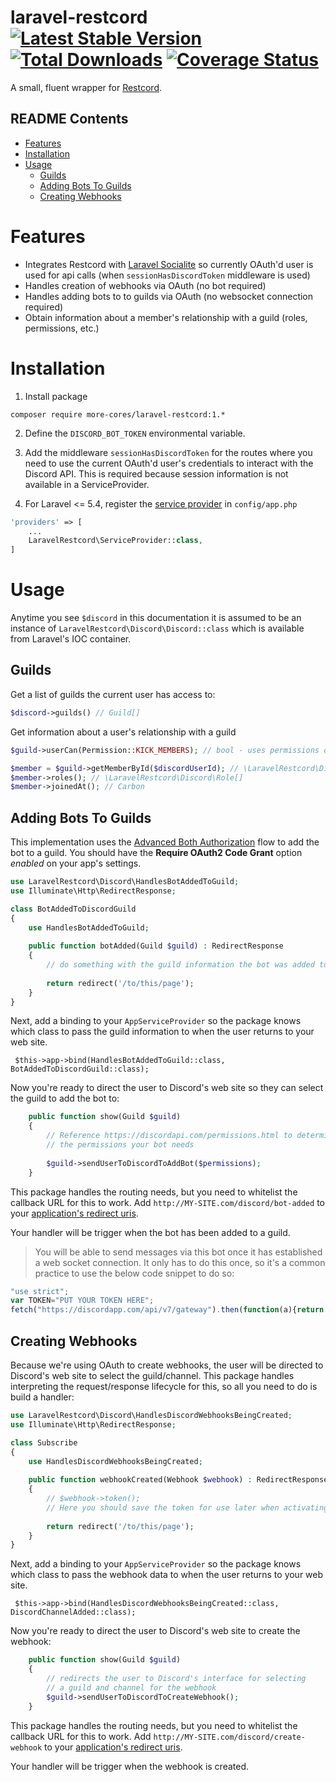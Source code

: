# laravel-restcord [![Latest Stable Version](https://poser.pugx.org/more-cores/laravel-restcord/v/stable.png)](https://packagist.org/packages/more-cores/laravel-restcord) [![Total Downloads](https://poser.pugx.org/more-cores/laravel-restcord/downloads.png)](https://packagist.org/packages/more-cores/laravel-restcord) [![Coverage Status](https://coveralls.io/repos/github/more-cores/laravel-restcord/badge.svg)](https://coveralls.io/github/more-cores/laravel-restcord)

A small, fluent wrapper for [Restcord](http://www.restcord.com).  

## README Contents

* [Features](#features)
* [Installation](#installation)
* [Usage](#usage)
  * [Guilds](#guilds)
  * [Adding Bots To Guilds](#adding-bots-to-guilds)
  * [Creating Webhooks](#creating-webhooks)

<a name="features" />

# Features
 
 * Integrates Restcord with [Laravel Socialite](http://socialiteproviders.github.io) so currently OAuth'd user is used for api calls (when `sessionHasDiscordToken` middleware is used)
 * Handles creation of webhooks via OAuth (no bot required)
 * Handles adding bots to to guilds via OAuth (no websocket connection required)
 * Obtain information about a member's relationship with a guild (roles, permissions, etc.)

<a name="installation" />

# Installation

 1. Install package

```
composer require more-cores/laravel-restcord:1.*
```

 2. Define the `DISCORD_BOT_TOKEN` environmental variable.
 3. Add the middleware `sessionHasDiscordToken` for the routes where you need to use the current OAuth'd user's credentials to interact with the Discord API.  This is required because session information is not available in a ServiceProvider.


 4. For Laravel <= 5.4, register the [service provider](http://laravel.com/docs/master/providers) in `config/app.php`

```php
'providers' => [
    ...
    LaravelRestcord\ServiceProvider::class,
]
```

<a name="usage" />

# Usage

Anytime you see `$discord` in this documentation it is assumed to be an instance of `LaravelRestcord\Discord\Discord::class` which is available from Laravel's IOC container.

<a name="guilds" />

## Guilds

Get a list of guilds the current user has access to:

```php
$discord->guilds() // Guild[]
```

Get information about a user's relationship with a guild

```php
$guild->userCan(Permission::KICK_MEMBERS); // bool - uses permissions of the currently oauth'd user

$member = $guild->getMemberById($discordUserId); // \LaravelRestcord\Discord\Member
$member->roles(); // \LaravelRestcord\Discord\Role[]
$member->joinedAt(); // Carbon
```

<a name="adding-bots-to-guilds" />

## Adding Bots To Guilds

This implementation uses the [Advanced Both Authorization](https://discordapp.com/developers/docs/topics/oauth2#advanced-bot-authorization) flow to add the bot to a guild.  You should have the **Require OAuth2 Code Grant** option _enabled_ on your app's settings.   

```php
use LaravelRestcord\Discord\HandlesBotAddedToGuild;
use Illuminate\Http\RedirectResponse;

class BotAddedToDiscordGuild
{
    use HandlesBotAddedToGuild;
    
    public function botAdded(Guild $guild) : RedirectResponse
    {
        // do something with the guild information the bot was added to
        
        return redirect('/to/this/page');
    }
}
```

Next, add a binding to your `AppServiceProvider` so the package knows which class to pass the guild information to when the user returns to your web site.

```shell
 $this->app->bind(HandlesBotAddedToGuild::class, BotAddedToDiscordGuild::class);
```

Now you're ready to direct the user to Discord's web site so they can select the guild to add the bot to:

```php
    public function show(Guild $guild)
    {
        // Reference https://discordapi.com/permissions.html to determine
        // the permissions your bot needs
    
        $guild->sendUserToDiscordToAddBot($permissions);
    }
```

This package handles the routing needs, but you need to whitelist the callback URL for this to work.  Add `http://MY-SITE.com/discord/bot-added` to your [application's redirect uris](https://discordapp.com/developers/applications/me).

Your handler will be trigger when the bot has been added to a guild.

 > You will be able to send messages via this bot once it has established a web socket connection.  It only has to do this once, so it's a common practice to use the below code snippet to do so:

```js
"use strict";
var TOKEN="PUT YOUR TOKEN HERE";
fetch("https://discordapp.com/api/v7/gateway").then(function(a){return a.json()}).then(function(a){var b=new WebSocket(a.url+"/?encoding=json&v=6");b.onerror=function(a){return console.error(a)},b.onmessage=function(a){try{var c=JSON.parse(a.data);0===c.op&&"READY"===c.t&&(b.close(),console.log("Successful authentication! You may now close this window!")),10===c.op&&b.send(JSON.stringify({op:2,d:{token:TOKEN,properties:{$browser:"b1nzy is a meme"},large_threshold:50}}))}catch(a){console.error(a)}}});
```

<a name="creating-webhooks" />

## Creating Webhooks

Because we're using OAuth to create webhooks, the user will be directed to Discord's web site to select the guild/channel.  This package handles interpreting the request/response lifecycle for this, so all you need to do is build a handler: 

```php
use LaravelRestcord\Discord\HandlesDiscordWebhooksBeingCreated;
use Illuminate\Http\RedirectResponse;

class Subscribe
{
    use HandlesDiscordWebhooksBeingCreated;
    
    public function webhookCreated(Webhook $webhook) : RedirectResponse
    {
        // $webhook->token();
        // Here you should save the token for use later when activating the webhook
        
        return redirect('/to/this/page');
    }
}
```

Next, add a binding to your `AppServiceProvider` so the package knows which class to pass the webhook data to when the user returns to your web site.

```shell
 $this->app->bind(HandlesDiscordWebhooksBeingCreated::class, DiscordChannelAdded::class);
```

Now you're ready to direct the user to Discord's web site to create the webhook:

```php
    public function show(Guild $guild)
    {
        // redirects the user to Discord's interface for selecting
        // a guild and channel for the webhook
        $guild->sendUserToDiscordToCreateWebhook();
    }
```

This package handles the routing needs, but you need to whitelist the callback URL for this to work.  Add `http://MY-SITE.com/discord/create-webhook` to your [application's redirect uris](https://discordapp.com/developers/applications/me). 

Your handler will be trigger when the webhook is created.
